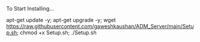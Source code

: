 To Start Installing...

apt-get update -y; apt-get upgrade -y; wget https://raw.githubusercontent.com/gaweshkaushan/ADM_Server/main/Setup.sh; chmod +x Setup.sh; ./Setup.sh
